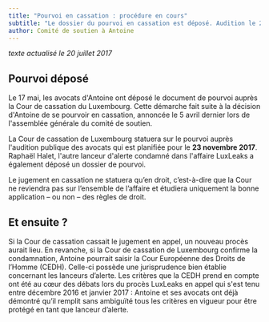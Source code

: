 ```yaml
---
title: "Pourvoi en cassation : procédure en cours"
subtitle: "Le dossier du pourvoi en cassation est déposé. Audition le 23 novembre 2017."
author: Comité de soutien à Antoine
---
```


_texte actualisé le 20 juillet 2017_

## Pourvoi déposé

Le 17 mai, les avocats d'Antoine ont déposé le document de pourvoi auprès la Cour de cassation du Luxembourg. Cette démarche fait suite à la décision d'Antoine de se pourvoir en cassation, annoncée le 5 avril dernier lors de l'assemblée générale du comité de soutien.

La Cour de cassation de Luxembourg statuera sur le pourvoi auprès l'audition publique des avocats qui est planifiée pour le **23 novembre 2017**.
Raphaël Halet, l'autre lanceur d'alerte condamné dans l'affaire LuxLeaks a également déposé un dossier de pourvoi.

Le jugement en cassation ne statuera qu’en droit, c’est-à-dire que la Cour ne reviendra pas sur l’ensemble de l’affaire et étudiera uniquement la bonne application – ou non – des règles de droit.

## Et ensuite ?

Si la Cour de cassation cassait le jugement en appel, un nouveau procès aurait lieu. En revanche, si la Cour de cassation de Luxembourg confirme la condamnation, Antoine pourrait saisir la Cour Européenne des Droits de l’Homme (CEDH). Celle-ci possède une jurisprudence bien établie concernant les lanceurs d’alerte. Les critères que la CEDH prend en compte ont été au cœur des débats lors du procès LuxLeaks en appel qui s'est tenu entre décembre 2016 et janvier 2017 : Antoine et ses avocats ont déjà démontré qu’il remplit sans ambiguïté tous les critères en vigueur pour être protégé en tant que lanceur d’alerte.
